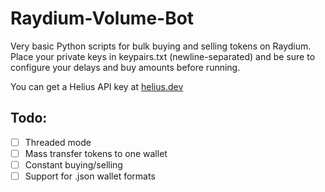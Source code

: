 # Raydium-Volume-Bot
Very basic Python scripts for bulk buying and selling tokens on Raydium. Place your private keys in keypairs.txt (newline-separated) and be sure to configure your delays and buy amounts before running.

You can get a Helius API key at [helius.dev](https://helius.dev)

## Todo:
- [ ] Threaded mode
- [ ] Mass transfer tokens to one wallet
- [ ] Constant buying/selling
- [ ] Support for .json wallet formats
